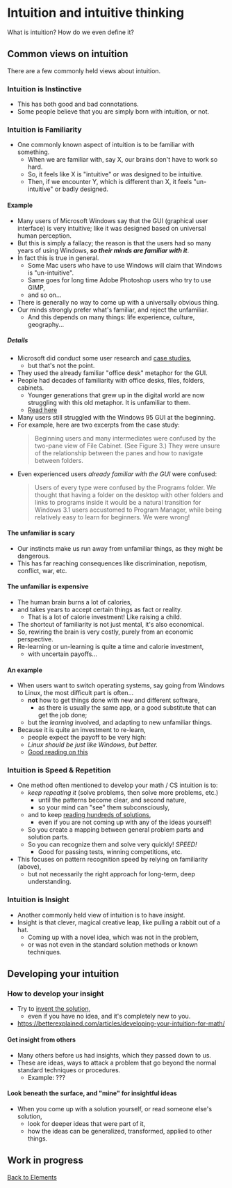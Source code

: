 # Intuition and intuitive thinking

What is intuition? How do we even define it?

## Common views on intuition

There are a few commonly held views about intuition.

### Intuition is Instinctive

- This has both good and bad connotations.
- Some people believe that you are simply born with intuition, or not.

### Intuition is Familiarity

- One commonly known aspect of intuition is to be familiar with something.
  - When we are familiar with, say X, our brains don't have to work so hard.
  - So, it feels like X is "intuitive" or was designed to be intuitive.
  - Then, if we encounter Y, which is different than X,
  it feels "un-intuitive" or badly designed.

#### Example

- Many users of Microsoft Windows say that the GUI (graphical user interface)
is very intuitive; like it was designed based on universal human perception.
- But this is simply a fallacy; the reason is that the users had so many years
of using Windows, ***so their minds are familiar with it***.
- In fact this is true in general.
  - Some Mac users who have to use Windows will claim that Windows is "un-intuitive".
  - Same goes for long time Adobe Photoshop users who try to use GIMP,
  - and so on...
- There is generally no way to come up with a universally obvious thing.
- Our minds strongly prefer what's familiar, and reject the unfamiliar.
  - And this depends on many things: life experience, culture, geography...

##### Details

- Microsoft did conduct some user research and
[case studies](https://dl.acm.org/doi/fullHtml/10.1145/238386.238611),
  - but that's not the point.
- They used the already familiar "office desk" metaphor for the GUI.
- People had decades of familiarity with office desks, files, folders, cabinets.
  - Younger generations that grew up in the digital world are now
  struggling with this old metaphor. It is unfamiliar to them.
  - [Read here](https://www.theverge.com/22684730/students-file-folder-directory-structure-education-gen-z)
- Many users still struggled with the Windows 95 GUI at the beginning.
- For example, here are two excerpts from the case study:
  > Beginning users and many intermediates were confused
  by the two-pane view of File Cabinet. (See Figure 3.)
  They were unsure of the relationship between the panes
  and how to navigate between folders.
- Even experienced users *already familiar with the GUI* were confused:
  > Users of every type were confused by the Programs folder.
  We thought that having a folder on the desktop with other folders and
  links to programs inside it would be a natural transition for Windows 3.1
  users accustomed to Program Manager,
  while being relatively easy to learn for beginners. We were wrong!

#### The unfamiliar is scary

- Our instincts make us run away from unfamiliar things, as they might be dangerous.
- This has far reaching consequences like discrimination, nepotism, conflict, war, etc.

#### The unfamiliar is expensive

- The human brain burns a lot of calories,
- and takes years to accept certain things as fact or reality.
  - That is a lot of calorie investment! Like raising a child.
- The shortcut of familiarity is not just mental, it's also economical.
- So, rewiring the brain is very costly, purely from an economic perspective.
- Re-learning or un-learning is quite a time and calorie investment,
  - with uncertain payoffs...

#### An example

- When users want to switch operating systems, say going from Windows to Linux,
the most difficult part is often...
  - **not** how to get things done with new and different software,
    - as there is usually the same app, or a good substitute that can get the job done;
  - but the *learning* involved, and adapting to new unfamiliar things.
- Because it is quite an investment to re-learn,
  - people expect the payoff to be very high:
  - *Linux should be just like Windows, but better.*
  - [Good reading on this](https://linux.oneandoneis2.org/LNW.htm)

### Intuition is Speed & Repetition

- One method often mentioned to develop your math / CS intuition is to:
  - *keep repeating it* (solve problems, then solve more problems, etc.)
    - until the patterns become clear, and second nature,
    - so your mind can "see" them subconsciously,
  - and to keep [reading hundreds of solutions](https://youtu.be/1f6N2UrCK6o?t=475),
    - even if you are not coming up with any of the ideas yourself!
  - So you create a mapping between general problem parts and solution parts.
  - So you can recognize them and solve very quickly! *SPEED!*
    - Good for passing tests, winning competitions, etc.
- This focuses on pattern recognition speed by relying on familiarity (above),
  - but not necessarily the right approach for long-term, deep understanding.

### Intuition is Insight

- Another commonly held view of intuition is to have *insight*.
- Insight is that clever, magical creative leap, like pulling a rabbit out of a hat.
  - Coming up with a novel idea, which was not in the problem,
  - or was not even in the standard solution methods or known techniques.

## Developing your intuition

### How to develop your insight

- Try to [invent the solution](https://youtu.be/Dm68uFy6gus?t=436),
  - even if you have no idea, and it's completely new to you.
- <https://betterexplained.com/articles/developing-your-intuition-for-math/>

#### Get insight from others

- Many others before us had insights, which they passed down to us.
- These are ideas, ways to attack a problem that go beyond the normal standard
techniques or procedures.
  - Example: ???

#### Look beneath the surface, and "mine" for insightful ideas

- When you come up with a solution yourself, or read someone else's solution,
  - look for deeper ideas that were part of it,
  - how the ideas can be generalized, transformed, applied to other things.

## Work in progress

[Back to Elements](README.md#intuition-and-intuitive-thinking)

